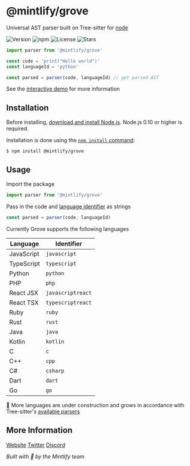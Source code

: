 # @mintlify/grove

Universal AST parser built on Tree-sitter for [node](https://nodejs.org/en/)

![Version](https://img.shields.io/npm/v/@mintlify/grove) ![npm](https://img.shields.io/npm/dw/@mintlify/grove) ![License](https://img.shields.io/github/license/mintlify/grove) ![Stars](https://img.shields.io/github/stars/mintlify/grove?style=social)

```ts
import parser from '@mintlify/grove'

const code = 'print("Hello world")'
const languageId = 'python'

const parsed = parser(code, languageId) // get parsed AST
``` 

See the [interactive demo](https://grove.mintlify.com) for more information

## Installation

Before installing, [download and install Node.js](https://nodejs.org/en/download/).
Node.js 0.10 or higher is required.

Installation is done using the
[`npm install` command](https://docs.npmjs.com/getting-started/installing-npm-packages-locally):

```console
$ npm install @mintlify/grove
```

## Usage

Import the package

```ts
import parser from '@mintlify/grove'
```

Pass in the code and [language identifier](https://code.visualstudio.com/docs/languages/identifiers#_known-language-identifiers) as strings

```ts
const parsed = parser(code, languageId)
```

Currently Grove supports the following languages

| Language      | Identifier |
| ----------- | ----------- |
| JavaScript      | `javascript` |
| TypeScript   | `typescript` |
| Python | `python` |
| PHP | `php` |
| React JSX | `javascriptreact` |
| React TSX | `typescriptreact` |
| Ruby | `ruby` |
| Rust | `rust` |
| Java | `java` |
| Kotlin | `kotlin` |
| C | `c` |
| C++ | `cpp` |
| C# | `csharp` |
| Dart | `dart` |
| Go | `go` |

🚧 More languages are under construction and grows in accordance with Tree-sitter's [available parsers](https://tree-sitter.github.io/tree-sitter/)

## More Information

[Website](https://mintlify.com/)
[Twitter](https://twitter.com/mintlify)
[Discord](https://discord.gg/6W7GuYuxra)

_Built with 💚 by the Mintlify team_
